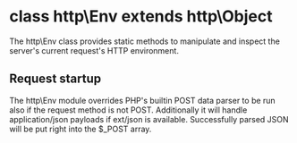 # class http\Env extends http\Object

The http\Env class provides static methods to manipulate and inspect the server's current request's HTTP environment.

## Request startup

The http\Env module overrides PHP's builtin POST data parser to be run also if
the request method is not POST. Additionally it will handle 
application/json payloads if ext/json is available. Successfully 
parsed JSON will be put right into the $_POST array.

